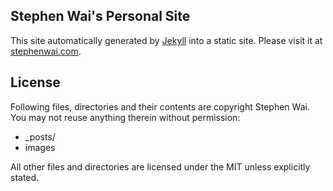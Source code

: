 ## Stephen Wai's Personal Site
This site automatically generated by [Jekyll](http://jekyllrb.com/) into a static site.  Please visit it at [stephenwai.com](http://stephenwai.com).

## License
Following files, directories and their contents are copyright Stephen Wai. You may not reuse anything therein without permission:

* _posts/
* images

All other files and directories are licensed under the MIT unless explicitly stated.
